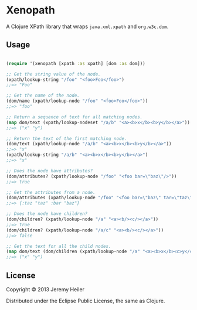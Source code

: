 # Xenopath

A Clojure XPath library that wraps `java.xml.xpath` and `org.w3c.dom`.

## Usage

```clojure

(require '(xenopath [xpath :as xpath] [dom :as dom]))

;; Get the string value of the node.
(xpath/lookup-string "/foo" "<foo>Foo</foo>")
;;=> "Foo"

;; Get the name of the node.
(dom/name (xpath/lookup-node "/foo" "<foo>Foo</foo>"))
;;=> "foo"

;; Return a sequence of text for all matching nodes.
(map dom/text (xpath/lookup-nodeset "/a/b" "<a><b>x</b><b>y</b></a>"))
;;=> ("x" "y")

;; Return the text of the first matching node.
(dom/text (xpath/lookup-node "/a/b" "<a><b>x</b><b>y</b></a>"))
;;=> "x"
(xpath/lookup-string "/a/b" "<a><b>x</b><b>y</b></a>")
;;=> "x"

;; Does the node have attributes?
(dom/attributes? (xpath/lookup-node "/foo" "<foo bar=\"baz\"/>"))
;;=> true

;; Get the attributes from a node.
(dom/attributes (xpath/lookup-node "/foo" "<foo bar=\"baz\" tar=\"taz\"/>"))
;;=> {:taz "taz" :bar "baz"}

;; Does the node have children?
(dom/children? (xpath/lookup-node "/a" "<a><b/><c/></a>"))
;;=> true
(dom/children? (xpath/lookup-node "/a/c" "<a><b/><c/></a>"))
;;=> false

;; Get the text for all the child nodes.
(map dom/text (dom/children (xpath/lookup-node "/a" "<a><b>x</b><c>y</c></a>")))
;;=> ("x" "y")

```

## License

Copyright © 2013 Jeremy Heiler

Distributed under the Eclipse Public License, the same as Clojure.

